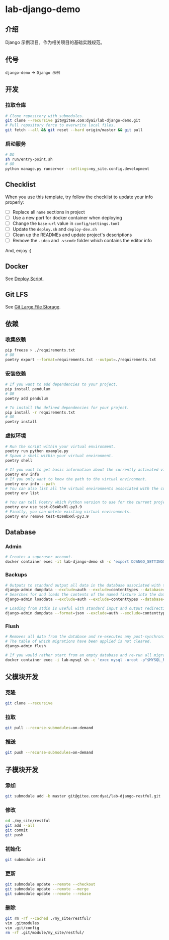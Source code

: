# lab-django-demo

## 介绍

Django 示例项目，作为相关项目的基础实践规范。

## 代号

`django-demo` -> `Django 示例`

## 开发

### 拉取仓库

```bash
# Clone repository with submodules.
git clone --recursive git@gitee.com:dyai/lab-django-demo.git
# Pull repository force to overwrite local files.
git fetch --all && git reset --hard origin/master && git pull
```

### 启动服务

```bash
# DO
sh run/entry-point.sh
# OR
python manage.py runserver --settings=my_site.config.development
```

## Checklist

When you use this template, try follow the checklist to update your info properly:

- [ ] Replace all `name` sections in project
- [ ] Use a new port for docker container when deploying
- [ ] Change the `base-url` value in `config/settings.toml`
- [ ] Update the `deploy.sh` and `deploy-dev.sh`
- [ ] Clean up the READMEs and update project's descriptions
- [ ] Remove the `.idea` and `.vscode` folder which contains the editor info

And, enjoy :)

## Docker

See [Deploy Script](deploy.sh).

## Git LFS

See [Git Large File Storage](https://git-lfs.github.com/).

## 依赖

### 收集依赖

```bash
pip freeze > ./requirements.txt
# OR
poetry export --format=requirements.txt --output=./requirements.txt
```

### 安装依赖

```bash
# If you want to add dependencies to your project.
pip install pendulum
# OR
poetry add pendulum

# To install the defined dependencies for your project.
pip install -r requirements.txt
# OR
poetry install
```

### 虚拟环境

```bash
# Run the script within your virtual environment.
poetry run python example.py
# Spawn a shell within your virtual environment.
poetry shell

# If you want to get basic information about the currently activated virtual environment.
poetry env info
# If you only want to know the path to the virtual environment.
poetry env info --path
# You can also list all the virtual environments associated with the current project.
poetry env list

# You can tell Poetry which Python version to use for the current project.
poetry env use test-O3eWbxRl-py3.9
# Finally, you can delete existing virtual environments.
poetry env remove test-O3eWbxRl-py3.9
```

## Database

### Admin

```bash
# Creates a superuser account.
docker container exec -it lab-django-demo sh -c 'export DJANGO_SETTINGS_MODULE=my_site.config.production && python manage.py createsuperuser'
```

### Backups

```bash
# Outputs to standard output all data in the database associated with the named application(s).
django-admin dumpdata --exclude=auth --exclude=contenttypes --database=sqlite3 --output=foo/bar/my_data.json.gz
# Searches for and loads the contents of the named fixture into the database.
django-admin loaddata --exclude=auth --exclude=contenttypes --database=mysql foo/bar/my_data.json.gz

# Loading from stdin is useful with standard input and output redirections.
django-admin dumpdata --format=json --exclude=auth --exclude=contenttypes --database=sqlite3 | django-admin loaddata --format=json --exclude=auth --exclude=contenttypes --database=mysql -
```

### Flush

```bash
# Removes all data from the database and re-executes any post-synchronization handlers.
# The table of which migrations have been applied is not cleared.
django-admin flush

# If you would rather start from an empty database and re-run all migrations, you should drop and recreate the database and then run migrate instead.
docker container exec -i lab-mysql sh -c 'exec mysql -uroot -p"$MYSQL_ROOT_PASSWORD"' < 'DROP DATABASE IF EXISTS lab-django-demo;CREATE DATABASE IF NOT EXISTS lab-django-demo;'
```

## 父模块开发

### 克隆

```bash
git clone --recursive
```

### 拉取

```bash
git pull --recurse-submodules=on-demand
```

### 推送

```bash
git push --recurse-submodules=on-demand
```

## 子模块开发

### 添加

```bash
git submodule add -b master git@gitee.com:dyai/lab-django-restful.git ./my_site/restful
```

### 修改

```bash
cd ./my_site/restful
git add --all
git commit
git push
```

### 初始化

```bash
git submodule init
```

### 更新

```bash
git submodule update --remote --checkout
git submodule update --remote --merge
git submodule update --remote --rebase
```

### 删除

```bash
git rm -rf --cached ./my_site/restful/
vim .gitmodules
vim .git/config
rm -rf .git/module/my_site/restful/
```
